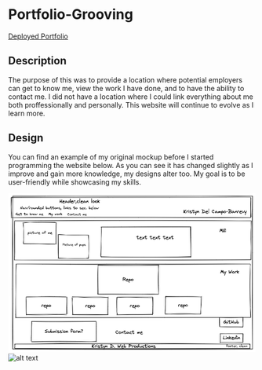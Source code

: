 # Portfolio-Grooving

[Deployed Portfolio](https://minnieakuma199.github.io/Portfolio-Grooving/)

## Description

The purpose of this was to provide a location where potential employers can get to know me, view the work I have done, and to have the ability to contact me.
I did not have a location where I could link everything about me both proffessionally and personally. This website will continue to evolve as I learn more.

## Design

You can find an example of my original mockup before I started programming the website below. As you can see it has changed slightly as I improve and gain more knowledge, my designs alter too. My goal is to be user-friendly while showcasing my skills.

![alt text](./Images/Website_mockup.png)
![alt text](./Images/Portfolio.gif)
